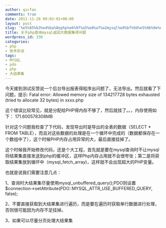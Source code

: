 ```yaml
---
author: qicfan
comments: true
date: 2011-11-28 09:03:01+00:00
layout: post
slug: '%e5%85%b3%e4%ba%8ephp%e6%9f%a5%e8%af%a2mysql%e8%bf%94%e5%9b%9e%e5%a4%a7%e6%95%b0%e6%8d%ae%e9%9b%86%e5%be%97%e9%97%ae%e9%a2%98'
title: 关于php查询mysql返回大数据集得问题
wordpress_id: 330
categories:
- php
- 技术杂谈
tags:
- MYSQL
- pdo
- php
- 大结果集
---
```


今天接到测试反馈说一个后台导出报表得程序出问题了，无法导出。然后就看了下问题，提示:
Fatal error: Allowed memory size of 134217728 bytes exhausted (tried to allocate 32 bytes) in xxxx.php

这个错误比较常见，就是分配给PHP得内存不够了，然后就挂了。。，内存使用如下：
171.600578308MB

针对这个问题我检查了下代码，发现导出时是导出的全表的数据（SELECT * FROM TABLE），而且对这些数据的处理是在一个循环中完成的（数据都保存在一个数组中了），这个时候PHP内存占用异常的大，最后直接挂掉了。

这个时候我开始修改代码，还是个大工程，首先就是要在mysql查询时不让mysql将结果集直接发送到php的缓冲区，这样Php内存占用就不会很夸张；第二是将获取结果集放到循环中（mysql_fetch_array)，这样就不会出现超大的PHP变量。

也就是说我们需要注意几点：

1、查询时大结果集尽量使用mysql_unbuffered_query();PDO则设置$connection->setAttribute(PDO::MYSQL_ATTR_USE_BUFFERED_QUERY, false);

2、不要直接获取到大结果集进行遍历，而是要在遍历时获取单行数据进行处理，否则很可能因为内存不足挂掉。

3、如果可以尽量分页处理大结果集
